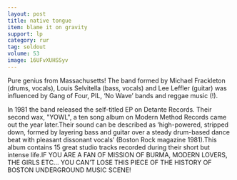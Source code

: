 ```yaml
---
layout: post
title: native tongue
item: blame it on gravity
support: lp
category: rur
tag: soldout
volume: 53
image: 16UFvXUHSSyv
---
```


Pure genius from Massachusetts! The band formed by Michael Frackleton (drums, vocals), Louis Selvitella (bass, vocals) and Lee Leffler (guitar) was influenced by Gang of Four, PIL, ‘No Wave’ bands and reggae music (!).

In 1981 the band released the self-titled EP on Detante Records. Their second wax, "YOWL", a ten song album on Modern Method Records came out the year later.Their sound can be described as ‘high-powered, stripped down, formed by layering bass and guitar over a steady drum-based dance beat with pleasant dissonant vocals’ (Boston Rock magazine 1981).This album contains 15 great studio tracks recorded during their short but intense life.IF YOU ARE A FAN OF MISSION OF BURMA, MODERN LOVERS, THE GIRLS ETC... YOU CAN’T LOSE THIS PIECE OF THE HISTORY OF BOSTON UNDERGROUND MUSIC SCENE!